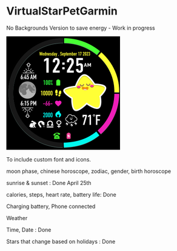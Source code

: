 # VirtualStarPetGarmin
No Backgrounds Version to save energy - Work in progress

![alt text](https://github.com/SarahBass/VirtualStarPetGarmin/blob/main/Largest%20garmin%203.png)

To include custom font and icons. 

moon phase, chinese horoscope, zodiac, gender, birth horoscope

sunrise & sunset : Done April 25th

calories, steps, heart rate, battery life: Done

Charging battery, Phone connected

Weather

Time, Date : Done

Stars that change based on holidays : Done
